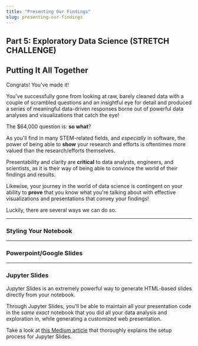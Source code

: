 ```yaml
---
title: "Presenting Our Findings"
slug: presenting-our-findings
---
```



## Part 5: Exploratory Data Science (STRETCH CHALLENGE)

## Putting It All Together

Congrats! You've made it!

You've successfully gone from looking at raw, barely cleaned data with a couple of scrambled questions and an insightful eye for detail and produced a series of meaningful data-driven responses borne out of powerful data analyses and visualizations that catch the eye! 

The $64,000 question is: **so what**?

As you'll find in many STEM-related fields, and *especially* in software, the power of being able to **show** your research and efforts is oftentimes more valued than the research/efforts themselves. 

Presentability and clarity are **critical** to data analysts, engineers, and scientists, as it is their way of being able to convince the world of their findings and results. 

Likewise, your journey in the world of data science is contingent on your ability to **prove** that you know what you're talking about with effective visualizations and presentations that convey your findings! 

Luckily, there are several ways we can do so. 

---

### Styling Your Notebook

---

### Powerpoint/Google Slides

---

### Jupyter Slides

Jupyter Slides is an extremely powerful way to generate HTML-based slides directly from your notebook. 

Through Jupyter Slides, you'll be able to maintain all your presentation code in the *same exact* notebook that you did all your data analysis and exploration in, while generating a customized web presentation. 

Take a look at [this Medium article](https://medium.com/@mjspeck/presenting-code-using-jupyter-notebook-slides-a8a3c3b59d67) that thoroughly explains the setup process for Jupyter Slides. 
